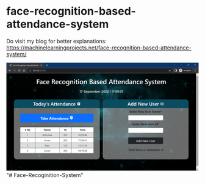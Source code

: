 # face-recognition-based-attendance-system  

Do visit my blog for better explanations: https://machinelearningprojects.net/face-recognition-based-attendance-system/

![alt text](ss.png)
"# Face-Recoginition-System" 
